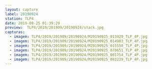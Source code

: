 ```yaml
---
layout: capture
label: 20190924
station: TLP4
date: 2019-09-25 01:39:29
preview:  TLP4/2019/201909/20190924/stack.jpg
capturas:
  - imagem: TLP4/2019/201909/20190924/M20190925_013929_TLP_4P.jpg
  - imagem: TLP4/2019/201909/20190924/M20190925_014903_TLP_4P.jpg
  - imagem: TLP4/2019/201909/20190924/M20190925_015550_TLP_4P.jpg
  - imagem: TLP4/2019/201909/20190924/M20190925_070651_TLP_4P.jpg
  - imagem: TLP4/2019/201909/20190924/M20190925_081754_TLP_4P.jpg
  - imagem: TLP4/2019/201909/20190924/M20190925_083239_TLP_4P.jpg
---
```

